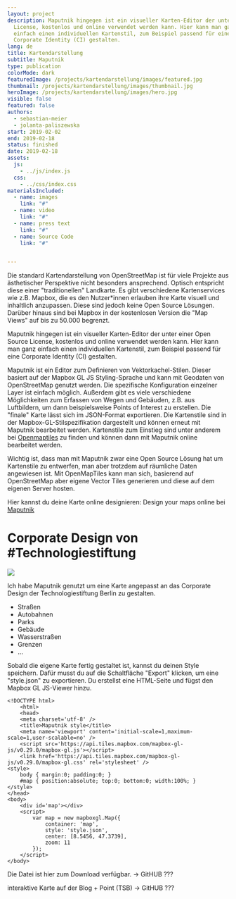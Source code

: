 ```yaml
---
layout: project
description: Maputnik hingegen ist ein visueller Karten-Editor der unter einer Open Source
  License, kostenlos und online verwendet werden kann. Hier kann man ganz
  einfach einen individuellen Kartenstil, zum Beispiel passend für eine
  Corporate Identity (CI) gestalten.
lang: de
title: Kartendarstellung
subtitle: Maputnik
type: publication
colorMode: dark
featuredImage: /projects/kartendarstellung/images/featured.jpg
thumbnail: /projects/kartendarstellung/images/thumbnail.jpg
heroImage: /projects/kartendarstellung/images/hero.jpg
visible: false
featured: false
authors:
  - sebastian-meier
  - jolanta-paliszewska
start: 2019-02-02
end: 2019-02-18
status: finished
date: 2019-02-18
assets:
  js:
    - ../js/index.js
  css:
    - ../css/index.css
materialsIncluded:
  - name: images
    link: "#"
  - name: video
    link: "#"
  - name: press text
    link: "#"
  - name: Source Code
    link: "#"


---
```


Die standard Kartendarstellung von OpenStreetMap ist für viele Projekte aus ästhetischer Perspektive nicht besonders ansprechend. Optisch entspricht diese einer "traditionellen" Landkarte. Es gibt verschiedene Kartenservices wie z.B. Mapbox, die es den Nutzer*innen erlauben ihre Karte visuell und inhaltlich anzupassen. Diese sind jedoch keine Open Source Lösungen. Darüber hinaus sind bei Mapbox in der kostenlosen Version die "Map Views" auf bis zu 50.000 begrenzt.

Maputnik hingegen ist ein visueller Karten-Editor der unter einer Open Source License, kostenlos und online verwendet werden kann. Hier kann man ganz einfach einen individuellen Kartenstil, zum Beispiel passend für eine Corporate Identity (CI) gestalten.

Maputnik ist ein Editor zum Definieren von Vektorkachel-Stilen. Dieser basiert auf der Mapbox GL JS Styling-Sprache und kann mit Geodaten von OpenStreetMap genutzt werden. Die spezifische Konfiguration einzelner Layer ist einfach möglich. Außerdem gibt es viele verschiedene Möglichkeiten zum Erfassen von Wegen und Gebäuden, z.B. aus Luftbildern, um dann beispielsweise Points of Interest zu erstellen. Die "finale" Karte lässt sich im JSON-Format exportieren. Die Kartenstile sind in der Mapbox-GL-Stilspezifikation dargestellt und können erneut mit Maputnik bearbeitet werden. Kartenstile zum Einstieg sind unter anderem bei [Openmaptiles](http://openmaptiles.org/) zu finden und können dann mit Maputnik online bearbeitet werden.

Wichtig ist, dass man mit Maputnik zwar eine Open Source Lösung hat um Kartenstile zu entwerfen, man aber trotzdem auf räumliche Daten angewiesen ist. Mit OpenMapTiles kann man sich, basierend auf OpenStreetMap aber eigene Vector Tiles generieren und diese auf dem eigenen Server hosten.


Hier kannst du deine Karte online designieren:
Design your maps online bei [Maputnik](https://maputnik.github.io/editor/)

# Corporate Design von #Technologiestiftung
![](/CI.png)



Ich habe Maputnik genutzt um eine Karte angepasst an das Corporate Design der Technologiestiftung Berlin zu gestalten.

- Straßen
- Autobahnen
- Parks
- Gebäude
- Wasserstraßen
- Grenzen
- ...

Sobald die eigene Karte fertig gestaltet ist, kannst du deinen Style speichern. Dafür musst du auf die Schaltfläche "Export"  klicken, um eine "style.json" zu exportieren. Du erstellst eine HTML-Seite und fügst den Mapbox GL JS-Viewer hinzu.


	<!DOCTYPE html>
		<html>
		<head>
	    <meta charset='utf-8' />
	    <title>Maputnik style</title>
	    <meta name='viewport' content='initial-scale=1,maximum-scale=1,user-scalable=no' />
	    <script src='https://api.tiles.mapbox.com/mapbox-gl-js/v0.29.0/mapbox-gl.js'></script>
	    <link href='https://api.tiles.mapbox.com/mapbox-gl-js/v0.29.0/mapbox-gl.css' rel='stylesheet' />
    <style>
        body { margin:0; padding:0; }
        #map { position:absolute; top:0; bottom:0; width:100%; }
    </style>
	</head>
	<body>
	    <div id='map'></div>
	    <script>
	        var map = new mapboxgl.Map({
	            container: 'map',
	            style: 'style.json',
	            center: [8.5456, 47.3739],
	            zoom: 11
	        });
	    </script>
	</body>




Die Datei ist hier zum Download verfügbar.
-> GitHUB ???

interaktive Karte auf der Blog + Point (TSB)
-> GitHUB ???




